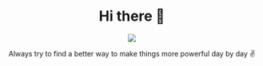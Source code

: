 <div align="center">
<h1>Hi there 👋</h1>


<img src="./previews/main.png">


Always try to find a better way to make things more powerful day by day ✌️
</div>
